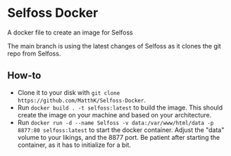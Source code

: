 # Selfoss Docker
 A docker file to create an image for Selfoss
 
 The main branch is using the latest changes of Selfoss as it clones the git repo from Selfoss.

## How-to
- Clone it to your disk with `git clone https://github.com/MatthK/Selfoss-Docker`.
- Run `docker build . -t selfoss:latest` to build the image. This should create the image on your machine and based on your architecture.
- Run `docker run -d --name Selfoss -v data:/var/www/html/data -p 8877:80 selfoss:latest` to start the docker container. Adjust the "data" volume to your likings, and the 8877 port. Be patient after starting the container, as it has to initialize for a bit.